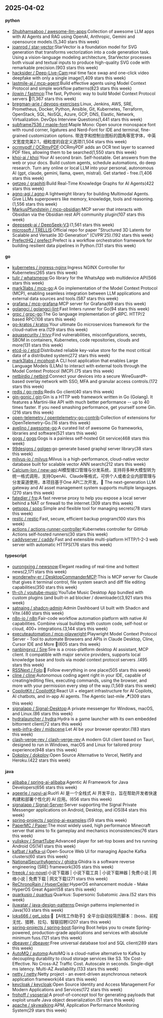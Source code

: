 ## 2025-04-02

#### python
* [Shubhamsaboo / awesome-llm-apps](https://github.com/Shubhamsaboo/awesome-llm-apps):Collection of awesome LLM apps with AI Agents and RAG using OpenAI, Anthropic, Gemini and opensource models.(5,340 stars this week)
* [joanrod / star-vector](https://github.com/joanrod/star-vector):StarVector is a foundation model for SVG generation that transforms vectorization into a code generation task. Using a vision-language modeling architecture, StarVector processes both visual and textual inputs to produce high-quality SVG code with remarkable precision.(903 stars this week)
* [hacksider / Deep-Live-Cam](https://github.com/hacksider/Deep-Live-Cam):real time face swap and one-click video deepfake with only a single image(1,409 stars this week)
* [lastmile-ai / mcp-agent](https://github.com/lastmile-ai/mcp-agent):Build effective agents using Model Context Protocol and simple workflow patterns(823 stars this week)
* [jlowin / fastmcp](https://github.com/jlowin/fastmcp):The fast, Pythonic way to build Model Context Protocol servers 🚀(1,367 stars this week)
* [bregman-arie / devops-exercises](https://github.com/bregman-arie/devops-exercises):Linux, Jenkins, AWS, SRE, Prometheus, Docker, Python, Ansible, Git, Kubernetes, Terraform, OpenStack, SQL, NoSQL, Azure, GCP, DNS, Elastic, Network, Virtualization. DevOps Interview Questions(1,441 stars this week)
* [subframe7536 / maple-font](https://github.com/subframe7536/maple-font):Maple Mono: Open source monospace font with round corner, ligatures and Nerd-Font for IDE and terminal, fine-grained customization options. 带连字和控制台图标的圆角等宽字体，中英文宽度完美2:1，细粒度的自定义选项(1,504 stars this week)
* [ocrmypdf / OCRmyPDF](https://github.com/ocrmypdf/OCRmyPDF):OCRmyPDF adds an OCR text layer to scanned PDF files, allowing them to be searched(1,550 stars this week)
* [khoj-ai / khoj](https://github.com/khoj-ai/khoj):Your AI second brain. Self-hostable. Get answers from the web or your docs. Build custom agents, schedule automations, do deep research. Turn any online or local LLM into your personal, autonomous AI (gpt, claude, gemini, llama, qwen, mistral). Get started - free.(1,406 stars this week)
* [getzep / graphiti](https://github.com/getzep/graphiti):Build Real-Time Knowledge Graphs for AI Agents(422 stars this week)
* [agno-agi / agno](https://github.com/agno-agi/agno):A lightweight library for building Multimodal Agents. Give LLMs superpowers like memory, knowledge, tools and reasoning.(1,556 stars this week)
* [MarkusPfundstein / mcp-obsidian](https://github.com/MarkusPfundstein/mcp-obsidian):MCP server that interacts with Obsidian via the Obsidian rest API community plugin(107 stars this week)
* [deepseek-ai / DeepSeek-V3](https://github.com/deepseek-ai/DeepSeek-V3):(1,561 stars this week)
* [microsoft / TRELLIS](https://github.com/microsoft/TRELLIS):Official repo for paper "Structured 3D Latents for Scalable and Versatile 3D Generation" (CVPR'25).(192 stars this week)
* [PrefectHQ / prefect](https://github.com/PrefectHQ/prefect):Prefect is a workflow orchestration framework for building resilient data pipelines in Python.(131 stars this week)

#### go
* [kubernetes / ingress-nginx](https://github.com/kubernetes/ingress-nginx):Ingress NGINX Controller for Kubernetes(265 stars this week)
* [tulir / whatsmeow](https://github.com/tulir/whatsmeow):Go library for the WhatsApp web multidevice API(566 stars this week)
* [mark3labs / mcp-go](https://github.com/mark3labs/mcp-go):A Go implementation of the Model Context Protocol (MCP), enabling seamless integration between LLM applications and external data sources and tools.(587 stars this week)
* [grafana / mcp-grafana](https://github.com/grafana/mcp-grafana):MCP server for Grafana(69 stars this week)
* [golangci / golangci-lint](https://github.com/golangci/golangci-lint):Fast linters runner for Go(94 stars this week)
* [grpc / grpc-go](https://github.com/grpc/grpc-go):The Go language implementation of gRPC. HTTP/2 based RPC(108 stars this week)
* [go-kratos / kratos](https://github.com/go-kratos/kratos):Your ultimate Go microservices framework for the cloud-native era.(129 stars this week)
* [aquasecurity / trivy](https://github.com/aquasecurity/trivy):Find vulnerabilities, misconfigurations, secrets, SBOM in containers, Kubernetes, code repositories, clouds and more(131 stars this week)
* [etcd-io / etcd](https://github.com/etcd-io/etcd):Distributed reliable key-value store for the most critical data of a distributed system(272 stars this week)
* [mark3labs / mcphost](https://github.com/mark3labs/mcphost):A CLI host application that enables Large Language Models (LLMs) to interact with external tools through the Model Context Protocol (MCP).(75 stars this week)
* [netbirdio / netbird](https://github.com/netbirdio/netbird):Connect your devices into a secure WireGuard®-based overlay network with SSO, MFA and granular access controls.(172 stars this week)
* [redis / go-redis](https://github.com/redis/go-redis):Redis Go client(40 stars this week)
* [gin-gonic / gin](https://github.com/gin-gonic/gin):Gin is a HTTP web framework written in Go (Golang). It features a Martini-like API with much better performance -- up to 40 times faster. If you need smashing performance, get yourself some Gin.(216 stars this week)
* [open-telemetry / opentelemetry-go-contrib](https://github.com/open-telemetry/opentelemetry-go-contrib):Collection of extensions for OpenTelemetry-Go.(16 stars this week)
* [avelino / awesome-go](https://github.com/avelino/awesome-go):A curated list of awesome Go frameworks, libraries and software(521 stars this week)
* [gogs / gogs](https://github.com/gogs/gogs):Gogs is a painless self-hosted Git service(468 stars this week)
* [99designs / gqlgen](https://github.com/99designs/gqlgen):go generate based graphql server library(38 stars this week)
* [milvus-io / milvus](https://github.com/milvus-io/milvus):Milvus is a high-performance, cloud-native vector database built for scalable vector ANN search(212 stars this week)
* [Calcium-Ion / new-api](https://github.com/Calcium-Ion/new-api):AI模型接口管理与分发系统，支持将多种大模型转为统一格式调用，支持OpenAI、Claude等格式，可供个人或者企业内部管理与分发渠道使用，本项目基于One API二次开发。🍥 The next-generation LLM gateway and AI asset management system supports multiple languages.(270 stars this week)
* [fatedier / frp](https://github.com/fatedier/frp):A fast reverse proxy to help you expose a local server behind a NAT or firewall to the internet.(309 stars this week)
* [getsops / sops](https://github.com/getsops/sops):Simple and flexible tool for managing secrets(78 stars this week)
* [restic / restic](https://github.com/restic/restic):Fast, secure, efficient backup program(100 stars this week)
* [actions / actions-runner-controller](https://github.com/actions/actions-runner-controller):Kubernetes controller for GitHub Actions self-hosted runners(30 stars this week)
* [caddyserver / caddy](https://github.com/caddyserver/caddy):Fast and extensible multi-platform HTTP/1-2-3 web server with automatic HTTPS(176 stars this week)

#### typescript
* [ourongxing / newsnow](https://github.com/ourongxing/newsnow):Elegant reading of real-time and hottest news(2,171 stars this week)
* [wonderwhy-er / DesktopCommanderMCP](https://github.com/wonderwhy-er/DesktopCommanderMCP):This is MCP server for Claude that gives it terminal control, file system search and diff file editing capabilities(350 stars this week)
* [th-ch / youtube-music](https://github.com/th-ch/youtube-music):YouTube Music Desktop App bundled with custom plugins (and built-in ad blocker / downloader)(3,921 stars this week)
* [satnaing / shadcn-admin](https://github.com/satnaing/shadcn-admin):Admin Dashboard UI built with Shadcn and Vite.(480 stars this week)
* [n8n-io / n8n](https://github.com/n8n-io/n8n):Fair-code workflow automation platform with native AI capabilities. Combine visual building with custom code, self-host or cloud, 400+ integrations.(3,144 stars this week)
* [executeautomation / mcp-playwright](https://github.com/executeautomation/mcp-playwright):Playwright Model Context Protocol Server - Tool to automate Browsers and APIs in Claude Desktop, Cline, Cursor IDE and More 🔌(605 stars this week)
* [nanbingxyz / 5ire](https://github.com/nanbingxyz/5ire):5ire is a cross-platform desktop AI assistant, MCP client. It compatible with major service providers, supports local knowledge base and tools via model context protocol servers .(495 stars this week)
* [RSSNext / Folo](https://github.com/RSSNext/Folo):🧡 Follow everything in one place(505 stars this week)
* [cline / cline](https://github.com/cline/cline):Autonomous coding agent right in your IDE, capable of creating/editing files, executing commands, using the browser, and more with your permission every step of the way.(1,569 stars this week)
* [CopilotKit / CopilotKit](https://github.com/CopilotKit/CopilotKit):React UI + elegant infrastructure for AI Copilots, AI chatbots, and in-app AI agents. The Agentic last-mile 🪁(309 stars this week)
* [signalapp / Signal-Desktop](https://github.com/signalapp/Signal-Desktop):A private messenger for Windows, macOS, and Linux.(86 stars this week)
* [hydralauncher / hydra](https://github.com/hydralauncher/hydra):Hydra is a game launcher with its own embedded bittorrent client(72 stars this week)
* [web-infra-dev / midscene](https://github.com/web-infra-dev/midscene):Let AI be your browser operator.(183 stars this week)
* [clash-verge-rev / clash-verge-rev](https://github.com/clash-verge-rev/clash-verge-rev):A modern GUI client based on Tauri, designed to run in Windows, macOS and Linux for tailored proxy experience(948 stars this week)
* [Dokploy / dokploy](https://github.com/Dokploy/dokploy):Open Source Alternative to Vercel, Netlify and Heroku.(422 stars this week)

#### java
* [alibaba / spring-ai-alibaba](https://github.com/alibaba/spring-ai-alibaba):Agentic AI Framework for Java Developers(656 stars this week)
* [ageerle / ruoyi-ai](https://github.com/ageerle/ruoyi-ai):RuoYi AI 是一个全栈式 AI 开发平台，旨在帮助开发者快速构建和部署个性化的 AI 应用。(656 stars this week)
* [signalapp / Signal-Server](https://github.com/signalapp/Signal-Server):Server supporting the Signal Private Messenger applications on Android, Desktop, and iOS(84 stars this week)
* [spring-projects / spring-ai-examples](https://github.com/spring-projects/spring-ai-examples):(59 stars this week)
* [PaperMC / Paper](https://github.com/PaperMC/Paper):The most widely used, high performance Minecraft server that aims to fix gameplay and mechanics inconsistencies(76 stars this week)
* [yuliskov / SmartTube](https://github.com/yuliskov/SmartTube):Advanced player for set-top boxes and tvs running Android OS(141 stars this week)
* [kafbat / kafka-ui](https://github.com/kafbat/kafka-ui):Open-Source Web UI for managing Apache Kafka clusters(60 stars this week)
* [NationalSecurityAgency / ghidra](https://github.com/NationalSecurityAgency/ghidra):Ghidra is a software reverse engineering (SRE) framework(305 stars this week)
* [freeok / so-novel](https://github.com/freeok/so-novel):小说下载器 | 小说下载工具 | 小说下载神器 | 免费小说 | 网络小说 | 免费下载 | 网文下载(271 stars this week)
* [ReChronoRain / HyperCeiler](https://github.com/ReChronoRain/HyperCeiler):HyperOS enhancement module - Make HyperOS Great Again!(58 stars this week)
* [quarkusio / quarkus](https://github.com/quarkusio/quarkus):Quarkus: Supersonic Subatomic Java.(52 stars this week)
* [iluwatar / java-design-patterns](https://github.com/iluwatar/java-design-patterns):Design patterns implemented in Java(103 stars this week)
* [loks666 / get_jobs](https://github.com/loks666/get_jobs):💼【AI找工作助手】全平台自动投简历脚本：(boss、前程无忧、猎聘、拉勾、智联招聘)(207 stars this week)
* [spring-projects / spring-boot](https://github.com/spring-projects/spring-boot):Spring Boot helps you to create Spring-powered, production-grade applications and services with absolute minimum fuss.(121 stars this week)
* [dbeaver / dbeaver](https://github.com/dbeaver/dbeaver):Free universal database tool and SQL client(289 stars this week)
* [AutoMQ / automq](https://github.com/AutoMQ/automq):AutoMQ is a cloud-native alternative to Kafka by decoupling durability to cloud storage services like S3. 10x Cost-Effective. No Cross-AZ Traffic Cost. Autoscale in seconds. Single-digit ms latency. Multi-AZ Availability.(133 stars this week)
* [netty / netty](https://github.com/netty/netty):Netty project - an event-driven asynchronous network application framework(44 stars this week)
* [keycloak / keycloak](https://github.com/keycloak/keycloak):Open Source Identity and Access Management For Modern Applications and Services(172 stars this week)
* [frohoff / ysoserial](https://github.com/frohoff/ysoserial):A proof-of-concept tool for generating payloads that exploit unsafe Java object deserialization.(51 stars this week)
* [apache / skywalking](https://github.com/apache/skywalking):APM, Application Performance Monitoring System(29 stars this week)
